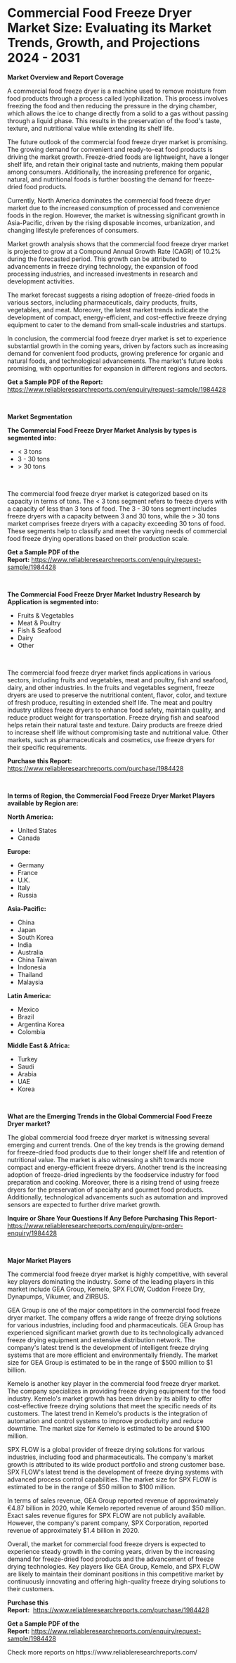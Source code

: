 <p><h1>Commercial Food Freeze Dryer Market Size: Evaluating its Market Trends, Growth, and Projections 2024 - 2031</h1></p><p><strong>Market Overview and Report Coverage</strong></p>
<p><p>A commercial food freeze dryer is a machine used to remove moisture from food products through a process called lyophilization. This process involves freezing the food and then reducing the pressure in the drying chamber, which allows the ice to change directly from a solid to a gas without passing through a liquid phase. This results in the preservation of the food's taste, texture, and nutritional value while extending its shelf life.</p><p>The future outlook of the commercial food freeze dryer market is promising. The growing demand for convenient and ready-to-eat food products is driving the market growth. Freeze-dried foods are lightweight, have a longer shelf life, and retain their original taste and nutrients, making them popular among consumers. Additionally, the increasing preference for organic, natural, and nutritional foods is further boosting the demand for freeze-dried food products.</p><p>Currently, North America dominates the commercial food freeze dryer market due to the increased consumption of processed and convenience foods in the region. However, the market is witnessing significant growth in Asia-Pacific, driven by the rising disposable incomes, urbanization, and changing lifestyle preferences of consumers.</p><p>Market growth analysis shows that the commercial food freeze dryer market is projected to grow at a Compound Annual Growth Rate (CAGR) of 10.2% during the forecasted period. This growth can be attributed to advancements in freeze drying technology, the expansion of food processing industries, and increased investments in research and development activities.</p><p>The market forecast suggests a rising adoption of freeze-dried foods in various sectors, including pharmaceuticals, dairy products, fruits, vegetables, and meat. Moreover, the latest market trends indicate the development of compact, energy-efficient, and cost-effective freeze drying equipment to cater to the demand from small-scale industries and startups.</p><p>In conclusion, the commercial food freeze dryer market is set to experience substantial growth in the coming years, driven by factors such as increasing demand for convenient food products, growing preference for organic and natural foods, and technological advancements. The market's future looks promising, with opportunities for expansion in different regions and sectors.</p></p>
<p><strong>Get a Sample PDF of the Report:</strong> <a href="https://www.reliableresearchreports.com/enquiry/request-sample/1984428">https://www.reliableresearchreports.com/enquiry/request-sample/1984428</a></p>
<p>&nbsp;</p>
<p><strong>Market Segmentation</strong></p>
<p><strong>The Commercial Food Freeze Dryer Market Analysis by types is segmented into:</strong></p>
<p><ul><li>< 3 tons</li><li>3 - 30 tons</li><li>> 30 tons</li></ul></p>
<p>&nbsp;</p>
<p><p>The commercial food freeze dryer market is categorized based on its capacity in terms of tons. The < 3 tons segment refers to freeze dryers with a capacity of less than 3 tons of food. The 3 - 30 tons segment includes freeze dryers with a capacity between 3 and 30 tons, while the > 30 tons market comprises freeze dryers with a capacity exceeding 30 tons of food. These segments help to classify and meet the varying needs of commercial food freeze drying operations based on their production scale.</p></p>
<p><strong>Get a Sample PDF of the Report:</strong>&nbsp;<a href="https://www.reliableresearchreports.com/enquiry/request-sample/1984428">https://www.reliableresearchreports.com/enquiry/request-sample/1984428</a></p>
<p>&nbsp;</p>
<p><strong>The Commercial Food Freeze Dryer Market Industry Research by Application is segmented into:</strong></p>
<p><ul><li>Fruits & Vegetables</li><li>Meat & Poultry</li><li>Fish & Seafood</li><li>Dairy</li><li>Other</li></ul></p>
<p>&nbsp;</p>
<p><p>The commercial food freeze dryer market finds applications in various sectors, including fruits and vegetables, meat and poultry, fish and seafood, dairy, and other industries. In the fruits and vegetables segment, freeze dryers are used to preserve the nutritional content, flavor, color, and texture of fresh produce, resulting in extended shelf life. The meat and poultry industry utilizes freeze dryers to enhance food safety, maintain quality, and reduce product weight for transportation. Freeze drying fish and seafood helps retain their natural taste and texture. Dairy products are freeze dried to increase shelf life without compromising taste and nutritional value. Other markets, such as pharmaceuticals and cosmetics, use freeze dryers for their specific requirements.</p></p>
<p><strong>Purchase this Report:</strong>&nbsp; <a href="https://www.reliableresearchreports.com/purchase/1984428">https://www.reliableresearchreports.com/purchase/1984428</a></p>
<p>&nbsp;</p>
<p><strong>In terms of Region, the Commercial Food Freeze Dryer Market Players available by Region are:</strong></p>
<p>
    <p> <strong> North America: </strong>
        <ul>
            <li>United States</li>
            <li>Canada</li>
        </ul>
        </p> 
    <p> <strong> Europe: </strong>
        <ul>
            <li>Germany</li>
            <li>France</li>
            <li>U.K.</li>
            <li>Italy</li>
            <li>Russia</li>
        </ul>
        </p> 
    <p> <strong> Asia-Pacific: </strong>
        <ul>
            <li>China</li>
            <li>Japan</li>
            <li>South Korea</li>
            <li>India</li>
            <li>Australia</li>
            <li>China Taiwan</li>
            <li>Indonesia</li>
            <li>Thailand</li>
            <li>Malaysia</li>
        </ul>
        </p> 
    <p> <strong> Latin America: </strong>
        <ul>
            <li>Mexico</li>
            <li>Brazil</li>
            <li>Argentina Korea</li>
            <li>Colombia</li>
        </ul>
        </p> 
    <p> <strong> Middle East & Africa: </strong>
        <ul>
            <li>Turkey</li>
            <li>Saudi</li>
            <li>Arabia</li>
            <li>UAE</li>
            <li>Korea</li>
        </ul>
    </p>
    </p>
<p>&nbsp;</p>
<p><strong>What are the Emerging Trends in the Global Commercial Food Freeze Dryer market?</strong></p>
<p><p>The global commercial food freeze dryer market is witnessing several emerging and current trends. One of the key trends is the growing demand for freeze-dried food products due to their longer shelf life and retention of nutritional value. The market is also witnessing a shift towards more compact and energy-efficient freeze dryers. Another trend is the increasing adoption of freeze-dried ingredients by the foodservice industry for food preparation and cooking. Moreover, there is a rising trend of using freeze dryers for the preservation of specialty and gourmet food products. Additionally, technological advancements such as automation and improved sensors are expected to further drive market growth.</p></p>
<p><strong>Inquire or Share Your Questions If Any Before Purchasing This Report</strong>- <a href="https://www.reliableresearchreports.com/enquiry/pre-order-enquiry/1984428">https://www.reliableresearchreports.com/enquiry/pre-order-enquiry/1984428</a></p>
<p>&nbsp;</p>
<p><strong>Major Market Players</strong></p>
<p><p>The commercial food freeze dryer market is highly competitive, with several key players dominating the industry. Some of the leading players in this market include GEA Group, Kemelo, SPX FLOW, Cuddon Freeze Dry, Dynapumps, Vikumer, and ZIRBUS. </p><p>GEA Group is one of the major competitors in the commercial food freeze dryer market. The company offers a wide range of freeze drying solutions for various industries, including food and pharmaceuticals. GEA Group has experienced significant market growth due to its technologically advanced freeze drying equipment and extensive distribution network. The company's latest trend is the development of intelligent freeze drying systems that are more efficient and environmentally friendly. The market size for GEA Group is estimated to be in the range of $500 million to $1 billion. </p><p>Kemelo is another key player in the commercial food freeze dryer market. The company specializes in providing freeze drying equipment for the food industry. Kemelo's market growth has been driven by its ability to offer cost-effective freeze drying solutions that meet the specific needs of its customers. The latest trend in Kemelo's products is the integration of automation and control systems to improve productivity and reduce downtime. The market size for Kemelo is estimated to be around $100 million. </p><p>SPX FLOW is a global provider of freeze drying solutions for various industries, including food and pharmaceuticals. The company's market growth is attributed to its wide product portfolio and strong customer base. SPX FLOW's latest trend is the development of freeze drying systems with advanced process control capabilities. The market size for SPX FLOW is estimated to be in the range of $50 million to $100 million. </p><p>In terms of sales revenue, GEA Group reported revenue of approximately €4.87 billion in 2020, while Kemelo reported revenue of around $50 million. Exact sales revenue figures for SPX FLOW are not publicly available. However, the company's parent company, SPX Corporation, reported revenue of approximately $1.4 billion in 2020. </p><p>Overall, the market for commercial food freeze dryers is expected to experience steady growth in the coming years, driven by the increasing demand for freeze-dried food products and the advancement of freeze drying technologies. Key players like GEA Group, Kemelo, and SPX FLOW are likely to maintain their dominant positions in this competitive market by continuously innovating and offering high-quality freeze drying solutions to their customers.</p></p>
<p><strong>Purchase this Report:</strong>&nbsp;&nbsp;<a href="https://www.reliableresearchreports.com/purchase/1984428">https://www.reliableresearchreports.com/purchase/1984428</a></p>
<p></p>
<p><strong>Get a Sample PDF of the Report:</strong>&nbsp;<a href="https://www.reliableresearchreports.com/enquiry/request-sample/1984428">https://www.reliableresearchreports.com/enquiry/request-sample/1984428</a></p>
<p>Check more reports on https://www.reliableresearchreports.com/</p>
